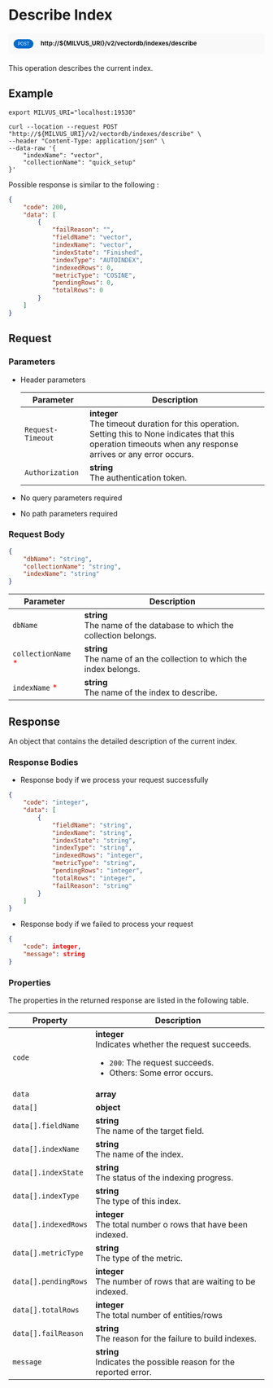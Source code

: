 # Describe Index

<div style="background: #f9f9f9; padding: 10px; border-radius: 5px; margin-bottom: 20px;">
    <div style="display: inline-block; background: #026aca; font-size: 0.6em; border-radius: 10px; color: #ffffff; padding: 0.3em 1em; line-height: 1.5em;">
        <span>POST</span>
    </div>
    <div style="display: inline-block; font-size: 0.85em; font-weight: 700; margin-left: 10px;">
        <span>http://${MILVUS_URI}/v2/vectordb/indexes/describe</span>
    </div>
</div>

This operation describes the current index.

## Example

```shell
export MILVUS_URI="localhost:19530"

curl --location --request POST "http://${MILVUS_URI}/v2/vectordb/indexes/describe" \
--header "Content-Type: application/json" \
--data-raw '{
    "indexName": "vector",
    "collectionName": "quick_setup"
}'
```

Possible response is similar to the following
:
```json
{
    "code": 200,
    "data": [
        {
            "failReason": "",
            "fieldName": "vector",
            "indexName": "vector",
            "indexState": "Finished",
            "indexType": "AUTOINDEX",
            "indexedRows": 0,
            "metricType": "COSINE",
            "pendingRows": 0,
            "totalRows": 0
        }
    ]
}
```

## Request

### Parameters

- Header parameters

    | Parameter        | Description                                                                               |
    |------------------|-------------------------------------------------------------------------------------------|
    | `Request-Timeout`  | **integer**<br/>The timeout duration for this operation.<br/>Setting this to None indicates that this operation timeouts when any response arrives or any error occurs.|
    | `Authorization`  | **string**<br/>The authentication token.|

- No query parameters required

- No path parameters required

### Request Body

```json
{
    "dbName": "string",
    "collectionName": "string",
    "indexName": "string"
}
```

| Parameter        | Description                                                                               |
|------------------|-------------------------------------------------------------------------------------------|
| `dbName`  | __string__<br/>The name of the database to which the collection belongs.  |
| `collectionName` <span style="color:red">*</span> | __string__<br/>The name of an the collection to which the index belongs.  |
| `indexName` <span style="color:red">*</span> | __string__<br/>The name of the index to describe.  |

## Response

An object that contains the detailed description of the current index.

### Response Bodies

- Response body if we process your request successfully

```json
{
    "code": "integer",
    "data": [
        {
            "fieldName": "string",
            "indexName": "string",
            "indexState": "string",
            "indexType": "string",
            "indexedRows": "integer",
            "metricType": "string",
            "pendingRows": "integer",
            "totalRows": "integer",
            "failReason": "string"
        }
    ]
}
```

- Response body if we failed to process your request

```json
{
    "code": integer,
    "message": string
}
```

### Properties

The properties in the returned response are listed in the following table.

| Property | Description                                                                                                                                 |
|----------|---------------------------------------------------------------------------------------------------------------------------------------------|
| `code`   | __integer__<br/>Indicates whether the request succeeds.<br/><ul><li>`200`: The request succeeds.</li><li>Others: Some error occurs.</li></ul> |
| `data` | __array__<br/> |
| `data[]` | __object__<br/> |
| `data[].fieldName`  | __string__<br/>The name of the target field.  |
| `data[].indexName`  | __string__<br/>The name of the index.  |
| `data[].indexState`  | __string__<br/>The status of the indexing progress.  |
| `data[].indexType`  | __string__<br/>The type of this index.  |
| `data[].indexedRows`  | __integer__<br/>The total number o rows that have been indexed.  |
| `data[].metricType`  | __string__<br/>The type of the metric.  |
| `data[].pendingRows`  | __integer__<br/>The number of rows that are waiting to be indexed.  |
| `data[].totalRows`  | __integer__<br/>The total number of entities/rows  |
| `data[].failReason`  | __string__<br/>The reason for the failure to build indexes.  |
| `message`  | __string__<br/>Indicates the possible reason for the reported error. |
